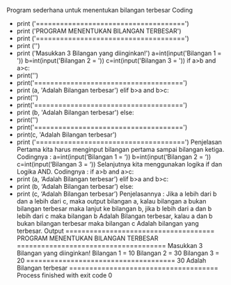 Program sederhana untuk menentukan bilangan terbesar
Coding
- print ('=====================================')
- print ('PROGRAM MENENTUKAN BILANGAN TERBESAR')
- print ('=====================================')
- print ('')
- print ('Masukkan 3 Bilangan yang diinginkan!')
a=int(input('Bilangan 1 = '))
b=int(input('Bilangan 2 = '))
c=int(input('Bilangan 3 = '))
if a>b and a>c:
- print('')
- print('=====================================')
- print (a, 'Adalah Bilangan terbesar')
elif b>a and b>c:
- print('')
- print('=====================================')
- print (b, 'Adalah Bilangan terbesar')
else:
- print('')
- print('=====================================')
- print(c, 'Adalah Bilangan terbesar')
- print ('=====================================')
Penjelasan
Pertama kita harus menginput bilangan pertama sampai bilangan ketiga. Codingnya :
a=int(input(‘Bilangan 1 = ‘))
b=int(input(‘Bilangan 2 = ‘))
c=int(input(‘Bilangan 3 = ‘))
Selanjutnya kita menggunakan logika if dan Logika AND. Codingnya :
if a>b and a>c:
- print (a, ‘Adalah Bilangan terbesar’)
elif b>a and b>c:
- print (b, ‘Adalah Bilangan terbesar’)
else:
- print (c, ‘Adalah Bilangan terbesar’)
Penjelasannya : Jika a lebih dari b dan a lebih dari c, maka output bilangan a, kalau bilangan a bukan bilangan terbesar maka lanjut ke bilangan b, jika b lebih dari a dan b lebih dari c maka bilangan b Adalah Bilangan terbesar, kalau a dan b bukan bilangan terbesar maka bilangan c Adalah bilangan yang terbesar.
Output
=====================================
PROGRAM MENENTUKAN BILANGAN TERBESAR
=====================================
Masukkan 3 Bilangan yang diinginkan!
Bilangan 1 = 10
Bilangan 2 = 30
Bilangan 3 = 20
=====================================
30 Adalah Bilangan terbesar
=====================================
Process finished with exit code 0
